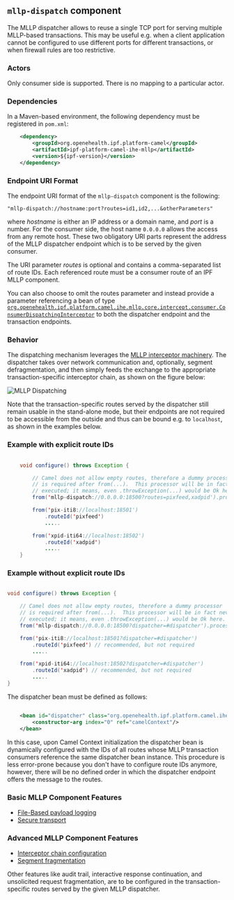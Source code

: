 
## `mllp-dispatch` component

The MLLP dispatcher allows to reuse a single TCP port for serving multiple MLLP-based transactions.
This may be useful e.g. when a client application cannot be configured to use different ports for different transactions,
or when firewall rules are too restrictive.

### Actors

Only consumer side is supported. There is no mapping to a particular actor.

### Dependencies

In a Maven-based environment, the following dependency must be registered in `pom.xml`:

```xml
    <dependency>
        <groupId>org.openehealth.ipf.platform-camel</groupId>
        <artifactId>ipf-platform-camel-ihe-mllp</artifactId>
        <version>${ipf-version}</version>
    </dependency>
```

### Endpoint URI Format

The endpoint URI format of the `mllp-dispatch` component is the following:

```
"mllp-dispatch://hostname:port?routes=id1,id2,...&otherParameters"
```

where *hostname* is either an IP address or a domain name, and *port* is a number. For the consumer side, the host name
`0.0.0.0` allows the access from any remote host.
These two obligatory URI parts represent the address of the MLLP dispatcher endpoint which is to be served by the given consumer.

The URI parameter *routes* is optional and contains a comma-separated list of route IDs.
Each referenced route must be a consumer route of an IPF MLLP component.

You can also choose to omit the routes parameter and instead provide a parameter referencing a bean of type
[`org.openehealth.ipf.platform.camel.ihe.mllp.core.intercept.consumer.ConsumerDispatchingInterceptor`](../apidocs/org/openehealth/ipf/platform/camel/ihe/mllp/core/intercept/consumer/ConsumerDispatchingInterceptor.html) to both the dispatcher
endpoint and the transaction endpoints.


### Behavior

The dispatching mechanism leverages the [MLLP interceptor machinery](interceptorChain.html). The dispatcher takes over network
communication and, optionally, segment defragmentation, and then simply feeds the exchange to the appropriate transaction-specific
interceptor chain, as shown on the figure below:

![MLLP Dispatching](images/mllp-dispatching.png)

Note that the transaction-specific routes served by the dispatcher still remain usable in the stand-alone mode, but their endpoints
are not required to be accessible from the outside and thus can be bound e.g. to `localhost`, as shown in the examples below.


### Example with explicit route IDs

```java

    void configure() throws Exception {

        // Camel does not allow empty routes, therefore a dummy processor
        // is required after from(...).  This processor will be in fact never
        // executed; it means, even .throwException(...) would be Ok here.
        from('mllp-dispatch://0.0.0.0:18500?routes=pixfeed,xadpid').process {}

        from('pix-iti8://localhost:18501')
            .routeId('pixfeed')
            .....

        from('xpid-iti64://localhost:18502')
            .routeId('xadpid')
            .....
    }

```


### Example without explicit route IDs


```java

void configure() throws Exception {

    // Camel does not allow empty routes, therefore a dummy processor
    // is required after from(...).  This processor will be in fact never
    // executed; it means, even .throwException(...) would be Ok here.
    from('mllp-dispatch://0.0.0.0:18500?dispatcher=#dispatcher').process {}

    from('pix-iti8://localhost:18501?dispatcher=#dispatcher')
        .routeId('pixfeed') // recommended, but not required
        .....

    from('xpid-iti64://localhost:18502?dispatcher=#dispatcher')
        .routeId('xadpid') // recommended, but not required
        .....
}

```


The dispatcher bean must be defined as follows:

```xml

    <bean id="dispatcher" class="org.openehealth.ipf.platform.camel.ihe.mllp.core.intercept.consumer.ConsumerDispatchingInterceptor">
        <constructor-arg index="0" ref="camelContext"/>
    </bean>

```

In this case, upon Camel Context initialization the dispatcher bean is dynamically configured with the IDs of all routes
whose MLLP transaction consumers reference the same dispatcher bean instance. This procedure is less error-prone because
you don't have to configure route IDs anymore, however, there will be no defined order in which the dispatcher endpoint
offers the message to the routes.

### Basic MLLP Component Features

* [File-Based payload logging]
* [Secure transport]

### Advanced MLLP Component Features

* [Interceptor chain configuration]
* [Segment fragmentation]


Other features like audit trail, interactive response continuation, and unsolicited request fragmentation, are to be
configured in the transaction-specific routes served by the given MLLP dispatcher.


[ATNA auditing]: ../ipf-platform-camel-ihe/atna.html
[Message validation]: ../ipf-platform-camel-ihe/messageValidation.html
[HL7v2 Codec]: codec.html
[Message types and exception handling]: messageTypes.html
[Secure transport]: secureTransport.html
[File-Based payload logging]: payloadLogging.html
[Interceptor chain configuration]: interceptorChain.html
[Segment fragmentation]: segmentFragmentation.html
[Unsolicited request message fragmentation]: unsolicitedFragmentation.html

